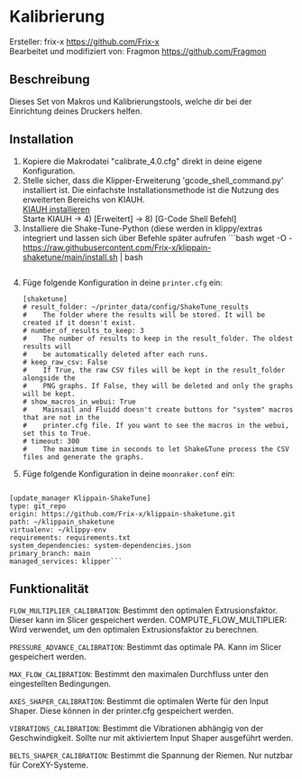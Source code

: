 # Kalibrierung

Ersteller: frix-x <https://github.com/Frix-x>\
Bearbeitet und modifiziert von: Fragmon <https://github.com/Fragmon>

## Beschreibung

Dieses Set von Makros und Kalibrierungstools, welche dir bei der Einrichtung deines Druckers helfen.

## Installation

  1. Kopiere die Makrodatei "calibrate_4.0.cfg" direkt in deine eigene Konfiguration.
  2. Stelle sicher, dass die Klipper-Erweiterung 'gcode_shell_command.py' installiert ist.
  Die einfachste Installationsmethode ist die Nutzung des erweiterten Bereichs von KIAUH.\
  [KIAUH installieren](https://www.obico.io/blog/install-klipper-with-kiauh/#install-kiauh-on-your-raspberry-pi)\
  Starte KIAUH -> 4) [Erweitert] -> 8) [G-Code Shell Befehl]
  3. Installiere die Shake-Tune-Python (diese werden in klippy/extras integriert und lassen sich über Befehle später aufrufen      ```bash
     wget -O - https://raw.githubusercontent.com/Frix-x/klippain-shaketune/main/install.sh | bash
     ```
  4. Füge folgende Konfiguration in deine  `printer.cfg` ein:
     ```
     [shaketune]
     # result_folder: ~/printer_data/config/ShakeTune_results
     #    The folder where the results will be stored. It will be created if it doesn't exist.
     # number_of_results_to_keep: 3
     #    The number of results to keep in the result_folder. The oldest results will
     #    be automatically deleted after each runs.
     # keep_raw_csv: False
     #    If True, the raw CSV files will be kept in the result_folder alongside the
     #    PNG graphs. If False, they will be deleted and only the graphs will be kept.
     # show_macros_in_webui: True
     #    Mainsail and Fluidd doesn't create buttons for "system" macros that are not in the
     #    printer.cfg file. If you want to see the macros in the webui, set this to True.
     # timeout: 300
     #    The maximum time in seconds to let Shake&Tune process the CSV files and generate the graphs.
     ```
  6. Füge folgende Konfiguration in deine `moonraker.conf` ein:
     ```
    [update_manager Klippain-ShakeTune]
    type: git_repo
    origin: https://github.com/Frix-x/klippain-shaketune.git
    path: ~/klippain_shaketune
    virtualenv: ~/klippy-env
    requirements: requirements.txt
    system_dependencies: system-dependencies.json
    primary_branch: main
    managed_services: klipper```

## Funktionalität

  `FLOW_MULTIPLIER_CALIBRATION`: Bestimmt den optimalen Extrusionsfaktor. Dieser kann im Slicer gespeichert werden.
    COMPUTE_FLOW_MULTIPLIER: Wird verwendet, um den optimalen Extrusionsfaktor zu berechnen.

  `PRESSURE_ADVANCE_CALIBRATION`: Bestimmt das optimale PA. Kann im Slicer gespeichert werden.
  
  `MAX_FLOW_CALIBRATION`: Bestimmt den maximalen Durchfluss unter den eingestellten Bedingungen.
  
  `AXES_SHAPER_CALIBRATION`: Bestimmt die optimalen Werte für den Input Shaper. Diese können in der printer.cfg gespeichert werden.
  
  `VIBRATIONS_CALIBRATION`: Bestimmt die Vibrationen abhängig von der Geschwindigkeit. Sollte nur mit aktiviertem Input Shaper ausgeführt werden.
  
  `BELTS_SHAPER_CALIBRATION`: Bestimmt die Spannung der Riemen. Nur nutzbar für CoreXY-Systeme.
